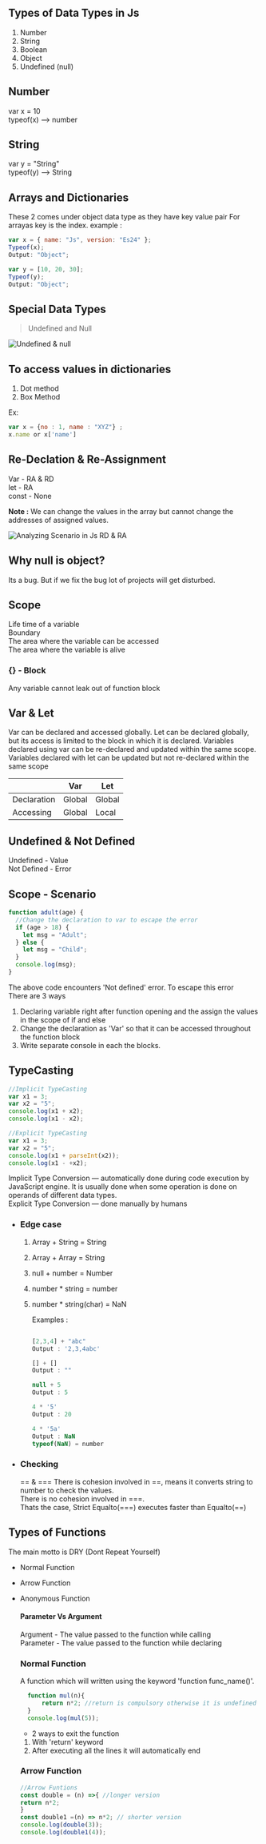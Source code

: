 ## Types of Data Types in Js

1. Number
2. String
3. Boolean
4. Object
5. Undefined (null)

## Number

var x = 10  
typeof(x) --> number

## String

var y = "String"  
typeof(y) --> String

## Arrays and Dictionaries

These 2 comes under object data type as they have key value pair
For arrayas key is the index.
example :

```js
var x = { name: "Js", version: "Es24" };
Typeof(x);
Output: "Object";

var y = [10, 20, 30];
Typeof(y);
Output: "Object";
```

## Special Data Types

> Undefined and Null

![Undefined & null](image-3.png)

## To access values in dictionaries

1. Dot method
2. Box Method

Ex:

```js
var x = {no : 1, name : "XYZ"} ;
x.name or x['name']
```

## Re-Declation & Re-Assignment

Var - RA & RD  
let - RA  
const - None

**Note :** We can change the values in the array but cannot change the addresses of assigned values.

![Analyzing Scenario in Js RD & RA](image-4.png)

## Why null is object?

Its a bug. But if we fix the bug lot of projects will get disturbed.

## Scope

Life time of a variable  
Boundary  
The area where the variable can be accessed  
The area where the variable is alive

### {} - Block

Any variable cannot leak out of function block

## Var & Let

Var can be declared and accessed globally. Let can be declared globally, but its access is limited to the block in which it is declared. Variables declared using var can be re-declared and updated within the same scope. Variables declared with let can be updated but not re-declared within the same scope

|             | Var    | Let    |
| ----------- | ------ | ------ |
| Declaration | Global | Global |
| Accessing   | Global | Local  |

## Undefined & Not Defined

Undefined - Value  
Not Defined - Error

## Scope - Scenario

```js
function adult(age) {
  //Change the declaration to var to escape the error
  if (age > 18) {
    let msg = "Adult";
  } else {
    let msg = "Child";
  }
  console.log(msg);
}
```

The above code encounters 'Not defined' error. To escape this error  
There are 3 ways

1. Declaring variable right after function opening and the assign the values in the scope of if and else
2. Change the declaration as 'Var' so that it can be accessed throughout the function block
3. Write separate console in each the blocks.

## TypeCasting

```js
//Implicit TypeCasting
var x1 = 3;
var x2 = "5";
console.log(x1 + x2);
console.log(x1 - x2);

//Explicit TypeCasting
var x1 = 3;
var x2 = "5";
console.log(x1 + parseInt(x2));
console.log(x1 - +x2);
```

Implicit Type Conversion — automatically done during code execution by JavaScript engine. It is usually done when some operation is done on operands of different data types.  
Explicit Type Conversion — done manually by humans

- ### Edge case

  1.  Array + String = String
  2.  Array + Array = String
  3.  null + number = Number
  4.  number \* string = number
  5.  number \* string(char) = NaN

      Examples :

      ```js

      [2,3,4] + "abc"
      Output : '2,3,4abc'

      [] + []
      Output : ""

      null + 5
      Output : 5

      4 * '5'
      Output : 20

      4 * '5a'
      Output : NaN
      typeof(NaN) = number

      ```

- ### Checking
  == & ===
  There is cohesion involved in ==, means it converts string to number to check the values.  
   There is no cohesion involved in ===.  
   Thats the case, Strict Equalto(===) executes faster than Equalto(==)

## Types of Functions

The main motto is DRY (Dont Repeat Yourself)

- Normal Function
- Arrow Function
- Anonymous Function 
  #### Parameter Vs Argument
    Argument - The value passed to the function while calling  
    Parameter - The value passed to the function while declaring 
    ### Normal Function
    A function which will written using the keyword 'function func_name()'.
    ```js
      function mul(n){
          return n*2; //return is compulsory otherwise it is undefined
      }
      console.log(mul(5));
    ```
    - 2 ways to exit the function 
    1. With 'return' keyword 
    2. After executing all the lines it will automatically end 
    
    ### Arrow Function
    ```js
    //Arrow Funtions
    const double = (n) =>{ //longer version
    return n*2;
    }
    const double1 =(n) => n*2; // shorter version
    console.log(double(3));
    console.log(double1(4));
    ```
